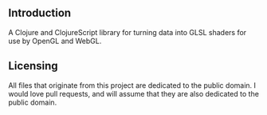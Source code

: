 ## Introduction

A Clojure and ClojureScript library for turning data into GLSL shaders for use by OpenGL and WebGL.

## Licensing

All files that originate from this project are dedicated to the public domain. I would love pull requests, and will assume that they are also dedicated to the public domain.
